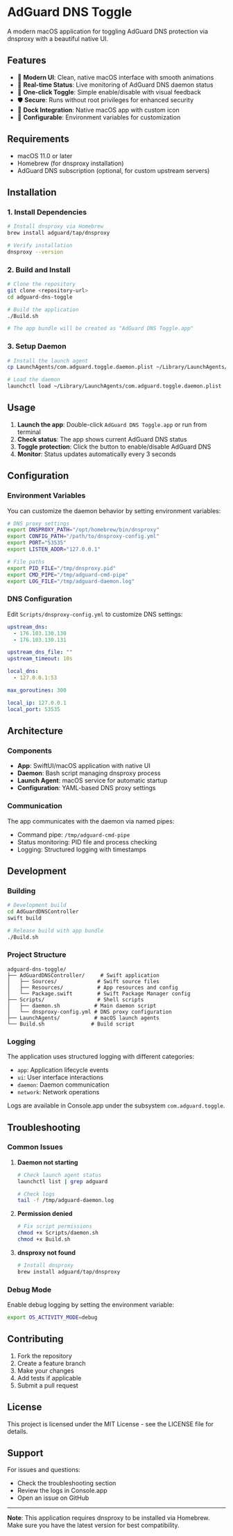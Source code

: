 # AdGuard DNS Toggle

A modern macOS application for toggling AdGuard DNS protection via dnsproxy with a beautiful native UI.

## Features

- 🎨 **Modern UI**: Clean, native macOS interface with smooth animations
- 🔄 **Real-time Status**: Live monitoring of AdGuard DNS daemon status
- 🚀 **One-click Toggle**: Simple enable/disable with visual feedback
- 🛡️ **Secure**: Runs without root privileges for enhanced security
- 📱 **Dock Integration**: Native macOS app with custom icon
- 🔧 **Configurable**: Environment variables for customization

## Requirements

- macOS 11.0 or later
- Homebrew (for dnsproxy installation)
- AdGuard DNS subscription (optional, for custom upstream servers)

## Installation

### 1. Install Dependencies

```bash
# Install dnsproxy via Homebrew
brew install adguard/tap/dnsproxy

# Verify installation
dnsproxy --version
```

### 2. Build and Install

```bash
# Clone the repository
git clone <repository-url>
cd adguard-dns-toggle

# Build the application
./Build.sh

# The app bundle will be created as "AdGuard DNS Toggle.app"
```

### 3. Setup Daemon

```bash
# Install the launch agent
cp LaunchAgents/com.adguard.toggle.daemon.plist ~/Library/LaunchAgents/

# Load the daemon
launchctl load ~/Library/LaunchAgents/com.adguard.toggle.daemon.plist
```

## Usage

1. **Launch the app**: Double-click `AdGuard DNS Toggle.app` or run from terminal
2. **Check status**: The app shows current AdGuard DNS status
3. **Toggle protection**: Click the button to enable/disable AdGuard DNS
4. **Monitor**: Status updates automatically every 3 seconds

## Configuration

### Environment Variables

You can customize the daemon behavior by setting environment variables:

```bash
# DNS proxy settings
export DNSPROXY_PATH="/opt/homebrew/bin/dnsproxy"
export CONFIG_PATH="/path/to/dnsproxy-config.yml"
export PORT="53535"
export LISTEN_ADDR="127.0.0.1"

# File paths
export PID_FILE="/tmp/dnsproxy.pid"
export CMD_PIPE="/tmp/adguard-cmd-pipe"
export LOG_FILE="/tmp/adguard-daemon.log"
```

### DNS Configuration

Edit `Scripts/dnsproxy-config.yml` to customize DNS settings:

```yaml
upstream_dns:
  - 176.103.130.130
  - 176.103.130.131

upstream_dns_file: ""
upstream_timeout: 10s

local_dns:
  - 127.0.0.1:53

max_goroutines: 300

local_ip: 127.0.0.1
local_port: 53535
```

## Architecture

### Components

- **App**: SwiftUI/macOS application with native UI
- **Daemon**: Bash script managing dnsproxy process
- **Launch Agent**: macOS service for automatic startup
- **Configuration**: YAML-based DNS proxy settings

### Communication

The app communicates with the daemon via named pipes:
- Command pipe: `/tmp/adguard-cmd-pipe`
- Status monitoring: PID file and process checking
- Logging: Structured logging with timestamps

## Development

### Building

```bash
# Development build
cd AdGuardDNSController
swift build

# Release build with app bundle
./Build.sh
```

### Project Structure

```
adguard-dns-toggle/
├── AdGuardDNSController/     # Swift application
│   ├── Sources/             # Swift source files
│   ├── Resources/           # App resources and config
│   └── Package.swift        # Swift Package Manager config
├── Scripts/                 # Shell scripts
│   ├── daemon.sh           # Main daemon script
│   └── dnsproxy-config.yml # DNS proxy configuration
├── LaunchAgents/           # macOS launch agents
└── Build.sh               # Build script
```

### Logging

The application uses structured logging with different categories:
- `app`: Application lifecycle events
- `ui`: User interface interactions
- `daemon`: Daemon communication
- `network`: Network operations

Logs are available in Console.app under the subsystem `com.adguard.toggle`.

## Troubleshooting

### Common Issues

1. **Daemon not starting**
   ```bash
   # Check launch agent status
   launchctl list | grep adguard
   
   # Check logs
   tail -f /tmp/adguard-daemon.log
   ```

2. **Permission denied**
   ```bash
   # Fix script permissions
   chmod +x Scripts/daemon.sh
   chmod +x Build.sh
   ```

3. **dnsproxy not found**
   ```bash
   # Install dnsproxy
   brew install adguard/tap/dnsproxy
   ```

### Debug Mode

Enable debug logging by setting the environment variable:
```bash
export OS_ACTIVITY_MODE=debug
```

## Contributing

1. Fork the repository
2. Create a feature branch
3. Make your changes
4. Add tests if applicable
5. Submit a pull request

## License

This project is licensed under the MIT License - see the LICENSE file for details.

## Support

For issues and questions:
- Check the troubleshooting section
- Review the logs in Console.app
- Open an issue on GitHub

---

**Note**: This application requires dnsproxy to be installed via Homebrew. Make sure you have the latest version for best compatibility.
